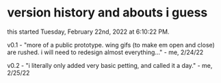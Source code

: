 # version history and abouts i guess
this started Tuesday, February 22nd, 2022 at 6:10:22 PM.

v0.1 - "more of a public prototype. wing gifs (to make em open and close) are rushed. i will need to redesign almost everything..." - me, 2/24/22

v0.2 - "i literally only added very basic petting, and called it a day." - me, 2/25/22
